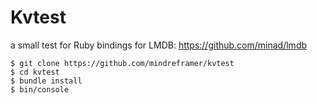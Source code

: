 # Kvtest


a small test for Ruby bindings for LMDB: https://github.com/minad/lmdb


    $ git clone https://github.com/mindreframer/kvtest
    $ cd kvtest
    $ bundle install
    $ bin/console

